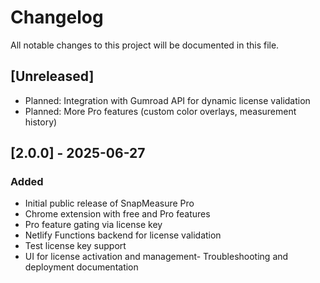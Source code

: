 # Changelog

All notable changes to this project will be documented in this file.

## [Unreleased]
- Planned: Integration with Gumroad API for dynamic license validation
- Planned: More Pro features (custom color overlays, measurement history)

## [2.0.0] - 2025-06-27
### Added
- Initial public release of SnapMeasure Pro
- Chrome extension with free and Pro features
- Pro feature gating via license key
- Netlify Functions backend for license validation
- Test license key support
- UI for license activation and management- Troubleshooting and deployment documentation
